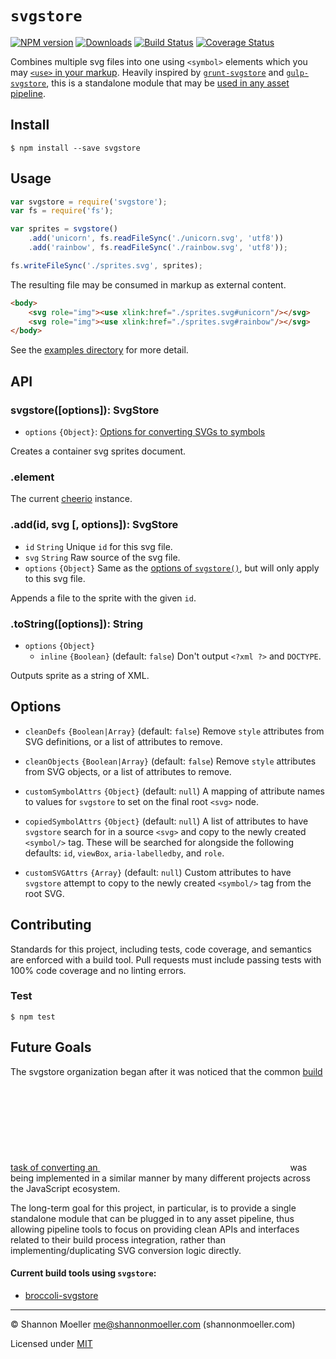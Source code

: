 # `svgstore`

[![NPM version][npm-img]][npm-url] [![Downloads][downloads-img]][npm-url] [![Build Status][travis-img]][travis-url] [![Coverage Status][coveralls-img]][coveralls-url]

Combines multiple svg files into one using `<symbol>` elements which you may [`<use>` in your markup](https://css-tricks.com/svg-sprites-use-better-icon-fonts/). Heavily inspired by [`grunt-svgstore`](https://github.com/FWeinb/grunt-svgstore) and [`gulp-svgstore`](https://github.com/w0rm/gulp-svgstore), this is a standalone module that may be [used in any asset pipeline](#future-goals).

## Install

    $ npm install --save svgstore

## Usage

```js
var svgstore = require('svgstore');
var fs = require('fs');

var sprites = svgstore()
    .add('unicorn', fs.readFileSync('./unicorn.svg', 'utf8'))
    .add('rainbow', fs.readFileSync('./rainbow.svg', 'utf8'));

fs.writeFileSync('./sprites.svg', sprites);
```

The resulting file may be consumed in markup as external content.

```html
<body>
    <svg role="img"><use xlink:href="./sprites.svg#unicorn"/></svg>
    <svg role="img"><use xlink:href="./sprites.svg#rainbow"/></svg>
</body>
```

See the [examples directory](https://github.com/shannonmoeller/svgstore/tree/master/docs/examples) for more detail.

## API

### svgstore([options]): SvgStore

- `options` `{Object}`: [Options for converting SVGs to symbols](#svgstore-options)

Creates a container svg sprites document.

### .element

The current [cheerio](https://github.com/cheeriojs/cheerio) instance.

### .add(id, svg [, options]): SvgStore

- `id` `String` Unique `id` for this svg file.
- `svg` `String` Raw source of the svg file.
- `options` `{Object}` Same as the [options of `svgstore()`](#svgstore-options), but will only apply to this svg file.

Appends a file to the sprite with the given `id`.

### .toString([options]): String

- `options` `{Object}`
  - `inline` `{Boolean}` (default: `false`) Don't output `<?xml ?>` and `DOCTYPE`.

Outputs sprite as a string of XML.

## <a name="svgstore-options"></a>Options

- `cleanDefs` `{Boolean|Array}` (default: `false`) Remove `style` attributes from SVG definitions, or a list of attributes to remove.

- `cleanObjects` `{Boolean|Array}` (default: `false`) Remove `style` attributes from SVG objects, or a list of attributes to remove.

- `customSymbolAttrs` `{Object}` (default: `null`) A mapping of attribute names to values for `svgstore` to set on the final root `<svg>` node.

- `copiedSymbolAttrs` `{Object}` (default: `null`) A list of attributes to have `svgstore` search for in a source `<svg>` 
    and copy to the newly created `<symbol/>` tag. These will be searched for alongside the following defaults: `id`, `viewBox`, `aria-labelledby`, and `role`.
    
- `customSVGAttrs` `{Array}` (default: `null`) Custom attributes to have `svgstore` attempt to copy to the newly created `<symbol/>` tag from the root SVG.

## Contributing

Standards for this project, including tests, code coverage, and semantics are enforced with a build tool. Pull requests must include passing tests with 100% code coverage and no linting errors.

### Test

    $ npm test


## Future Goals

The svgstore organization began after it was noticed that the common [build task of converting an <svg> into a <symbol> tag](https://css-tricks.com/svg-symbol-good-choice-icons/) was being implemented in a similar manner by many different projects across the JavaScript ecosystem.

The long-term goal for this project, in particular, is to provide a single standalone module that can be plugged in to any asset pipeline, thus allowing pipeline tools to focus on providing clean APIs and interfaces related to their build process integration, rather than implementing/duplicating SVG conversion logic directly.

#### Current build tools using `svgstore`:

* [broccoli-svgstore][broccoli-svgstore]

----

© Shannon Moeller <me@shannonmoeller.com> (shannonmoeller.com)

Licensed under [MIT](http://shannonmoeller.com/mit.txt)

[coveralls-img]: http://img.shields.io/coveralls/svgstore/svgstore/master.svg?style=flat-square
[coveralls-url]: https://coveralls.io/r/svgstore/svgstore
[downloads-img]: http://img.shields.io/npm/dm/svgstore.svg?style=flat-square
[npm-img]:       http://img.shields.io/npm/v/svgstore.svg?style=flat-square
[npm-url]:       https://npmjs.org/package/svgstore
[travis-img]:    http://img.shields.io/travis/svgstore/svgstore.svg?style=flat-square
[travis-url]:    https://travis-ci.org/svgstore/svgstore
[broccoli-svgstore]: https://github.com/svgstore/broccoli-svgstore
